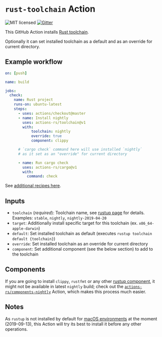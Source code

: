 # `rust-toolchain` Action

![MIT licensed](https://img.shields.io/badge/license-MIT-blue.svg)
[![Gitter](https://badges.gitter.im/actions-rs/community.svg)](https://gitter.im/actions-rs/community)

This GitHub Action installs [Rust toolchain](https://github.com/rust-lang/rustup.rs#toolchain-specification).

Optionally it can set installed toolchain as a default and as an override for current directory.

## Example workflow

```yaml
on: [push]

name: build

jobs:
  check:
    name: Rust project
    runs-on: ubuntu-latest
    steps:
      - uses: actions/checkout@master
      - name: Install nightly
        uses: actions-rs/toolchain@v1
        with:
            toolchain: nightly
            override: true
            component: clippy

      # `cargo check` command here will use installed `nightly`
      # as it set as an "override" for current directory

      - name: Run cargo check
        uses: actions-rs/cargo@v1
        with:
          command: check
```

See [additional recipes here](https://github.com/actions-rs/meta).

## Inputs

* `toolchain` (*required*): Toolchain name, see [rustup page](https://github.com/rust-lang/rustup.rs#toolchain-specification) for details.\
  Examples: `stable`, `nightly`, `nightly-2019-04-20`
* `target`: Additionally install specific target for this toolchain (ex. `x86_64-apple-darwin`)
* `default`: Set installed toolchain as default (executes `rustup toolchain default {toolchain}`)
* `override`: Set installed toolchain as an override for current directory
* `component`: Set additional component (see the below section) to add to the toolchain

## Components

If you are going to install `clippy`, `rustfmt` or any other [rustup component](https://rust-lang.github.io/rustup-components-history/),
it might not be available in latest `nightly` build;
check out the [`actions-rs/components-nightly`](https://github.com/actions-rs/components-nightly) Action,
which makes this process much easier.

## Notes

As `rustup` is not installed by default for [macOS environments](https://help.github.com/en/articles/virtual-environments-for-github-actions)
at the moment (2019-09-13), this Action will try its best to install it before any other operations.
